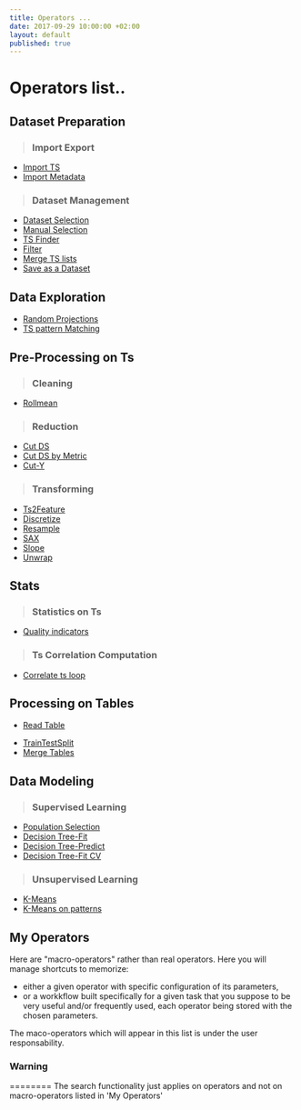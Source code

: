 ```yaml
---
title: Operators ...
date: 2017-09-29 10:00:00 +02:00
layout: default
published: true
---
```


Operators list..
=========

## Dataset Preparation

> ### Import Export
- [Import TS](/doc/operators/importTs.html)
- [Import Metadata](/doc/operators/importMetadata.html)

> ### Dataset Management
- [Dataset Selection](/doc/operators/datasetSelection.html)
- [Manual Selection](/doc/operators/manualSelection.html)
- [TS Finder](/doc/operators/tsFinder.html)
- [Filter](/doc/operators/filter.html)
- [Merge TS lists](/doc/operators/mergeTsLists.html)
- [Save as a Dataset](/doc/operators/saveAsDataset.html)


## Data Exploration

- [Random Projections](/doc/operators/randomProjections.html)
- [TS pattern Matching](/doc/operators/tsPatternMatching.html)


## Pre-Processing on Ts
> ### Cleaning
- [Rollmean](/doc/operators/rollmean.html)

> ### Reduction
- [Cut DS](/doc/operators/cutTs.html)
- [Cut DS by Metric](/doc/operators/cutByMetric.html)
- [Cut-Y](/doc/operators/cutY.html)

> ### Transforming
- [Ts2Feature](/doc/operators/ts2Feature.html)
- [Discretize](/doc/operators/discretize.html)
- [Resample](/doc/operators/resample.html)
- [SAX](/doc/operators/sax.html)
- [Slope](/doc/operators/slope.html)
- [Unwrap](/doc/operators/unwrap.html)

## Stats
> ### Statistics on Ts
- [Quality indicators](/doc/operators/qualityIndicators.html)

> ### Ts Correlation Computation
- [Correlate ts loop](/doc/operators/correlateTsLoop.html)

## Processing on Tables
- [Read Table](/doc/operators/readTable.html)
<!-- [Add TS Column](/doc/operators/addTsColumn.html)-->
- [TrainTestSplit](/doc/operators/trainTestSplit.html)
- [Merge Tables](/doc/operators/mergeTables.html)

## Data Modeling
> ### Supervised Learning
- [Population Selection](/doc/operators/populationSelection.html)
- [Decision Tree-Fit](/doc/operators/decisionTreeFit.html)
- [Decision Tree-Predict](/doc/operators/decisionTreePredict.html)
- [Decision Tree-Fit CV](/doc/operators/decisionTreeFitCV.html)
<!--[RHM](/doc/operators/rhm.html) -->

> ### Unsupervised Learning
- [K-Means](/doc/operators/kmeans.html)
- [K-Means on patterns](/doc/operators/kmeansOnPatterns.html)

<!--## Developers
- Output Builder -->

## My Operators
Here are "macro-operators" rather than real operators. Here you will manage shortcuts to memorize:

- either a given operator with specific configuration of its parameters,
- or a  workkflow built specifically for a given task that you suppose to be very useful and/or frequently used, each operator being stored with the chosen parameters.

The maco-operators which will appear in this list is under the user responsability.

### Warning
========
The search functionality just applies on operators and not on macro-operators listed in 'My Operators'
